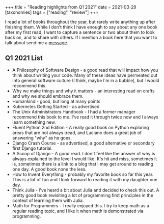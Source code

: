 +++
title = "Reading highlights from Q1 2021"
date = 2021-03-29
[taxonomies]
tags = ["reading", "review"]
+++

I read a lot of books throughout the year, but rarely write anything up
after finishing them. While I don't think I have enough to say about
any one book after my first read, I want to capture a sentence or two
about them to look back on, and to share with others. If I mention a book
here that you want to talk about send me a [message](mailto:alexander@burningdaylight.io).

## Q1 2021 List

- A Philosophy of Software Design - a good read that will impact how you think
about writing your code. Many of these ideas have permeated out into general
software culture (I think, maybe I'm in a bubble), but I would recommend this.
- Why we make things and why it matters - an interesting read on crafts and
why we should embrace them.
- Humankind - good, but long at many points
- Kubernetes Getting Started - as advertised
- The Unix Administrators Handbook - I had a former manager recommend this book
to me. I've read it through twice now and I always learn something new.
- Fluent Python 2nd Edition - A really good book on Python exploring areas that
are not always tread, and Luciano does a great job of answering "why" as he goes.
- Django Crash Course - as advertised, a good alternative or secondary first
Django tutorial.
- A Scoop of Django - A good read. I don't feel like the answer of why is always
explained to the level I would like. It's hit and miss, sometimes it is, sometimes
there is a link to a blog that I may get around to reading one day. A good book
none the less.
- How to Invent Everything - probably my favorite book so far this year. This is
a lot of fun and I look forward to reading it with my daughter one day.
- Think Julia - I've heard a bit about Julia and decided to check this out. A
pretty good book revisiting a lot of programming first principles in the context
of learning them with Julia.
- Math for Programmers - I really enjoyed this. I try to keep math as a regular
reading topic, and I like it when math is demonstrated via programming.
